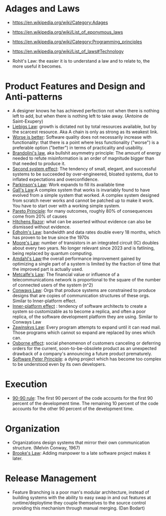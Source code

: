 # Adages and Laws
- https://en.wikipedia.org/wiki/Category:Adages
- https://en.wikipedia.org/wiki/List_of_eponymous_laws
- https://en.wikipedia.org/wiki/Category:Programming_principles
- https://en.wikipedia.org/wiki/List_of_laws#Technology

- Rohit's Law: the easier it is to understand a law and to relate to, the more useful it becomes.

# Product Features and Design and Anti-patterns
- A designer knows he has achieved perfection not when there is nothing left to add, but when there is nothing left to take away. (Antoine de Saint-Exupery)
- [Liebigs Law](https://en.wikipedia.org/wiki/Liebig%27s_law_of_the_minimum): growth is dictated not by total resources available, but by the scarcest resource. Aka A chain is only as strong as its weakest link.
- [Worse is better](https://en.wikipedia.org/wiki/Worse_is_better): Software quality does not necessarily increase with functionality: that there is a point where less functionality ("worse") is a preferable option ("better") in terms of practicality and usability.
- [Brandolini's law](https://en.wikipedia.org/wiki/Brandolini%27s_law), aka bullshit asymmetry principle: The amount of energy needed to refute misinformation is an order of magnitude bigger than that needed to produce it.
- [Second system effect](https://en.wikipedia.org/wiki/Second-system_effect): The tendency of small, elegant, and successful systems to be succeeded by over-engineered, bloated systems, due to inflated expectations and overconfidence.
- [Parkinson's Law](https://en.wikipedia.org/wiki/Parkinson%27s_law): Work expands to fill its available time
- [Gall's Law](https://en.wikipedia.org/wiki/John_Gall_(author)#Gall's_law):A complex system that works is invariably found to have evolved from a simple system that worked. A complex system designed from scratch never works and cannot be patched up to make it work. You have to start over with a working simple system.
- [Pareto Principle](https://en.wikipedia.org/wiki/Pareto_principle): for many outcomes, roughly 80% of consequences come from 20% of causes
- [Hitchens Razor](https://en.wikipedia.org/wiki/Hitchens%27s_razor): what can be asserted without evidence can also be dismissed without evidence.
- [Edholm's Law](https://en.wikipedia.org/wiki/Edholm%27s_law): bandwidth and data rates double every 18 months, which has proven to be true since the 1970s
- [Moore's Law](https://en.wikipedia.org/wiki/Moore%27s_law): number of transistors in an integrated circuit (IC) doubles about every two years. No longer relevant since 2023 and is fatlining, being replaced by quantum computing.
- [Amdahl's Law](https://en.wikipedia.org/wiki/Amdahl%27s_law):the overall performance improvement gained by optimizing a single part of a system is limited by the fraction of time that the improved part is actually used.
- [Metcalfe's Law](https://en.wikipedia.org/wiki/Metcalfe%27s_law): The financial value or influence of a telecommunications network is proportional to the square of the number of connected users of the system (n^2)
- [Conways Law](https://en.wikipedia.org/wiki/Conway%27s_law): Orgs that produce systems are constrained to produce designs that are copies of communication structures of these orgs. Similar to Inner-platform effect.
- [Inner-platform effect](https://en.wikipedia.org/wiki/Inner-platform_effect) :  tendency of software architects to create a system so customizable as to become a replica, and often a poor replica, of the software development platform they are using. Similar to Conways Law
- [Zawinskys Law](https://en.wikipedia.org/wiki/Jamie_Zawinski#Zawinski's_Law): Every program attempts to expand until it can read mail. Those programs which cannot so expand are replaced by ones which can.
- [Osborne effect](https://en.wikipedia.org/wiki/Osborne_effect):  social phenomenon of customers canceling or deferring orders for the current, soon-to-be-obsolete product as an unexpected drawback of a company's announcing a future product prematurely.
- [Software Peter Principle](https://en.wikipedia.org/wiki/Software_Peter_principle): a dying project which has become too complex to be understood even by its own developers.

  

# Execution
- [90-90 rule](https://en.wikipedia.org/wiki/Ninety%E2%80%93ninety_rule): The first 90 percent of the code accounts for the first 90 percent of the development time. The remaining 10 percent of the code accounts for the other 90 percent of the development time.

  
# Organization
- Organizations design systems that mirror their own communication structure. (Melvin Conway, 1967)
- [Brooke's Law](https://en.wikipedia.org/wiki/Brooks%27s_law): Adding manpower to a late software project makes it later.
  
# Release Management
- Feature Branching is a poor man's modular architecture, instead of building systems with the ability to easy swap in and out features at runtime/deploytime they couple themselves to the source control providing this mechanism through manual merging.  (Dan Bodart)
